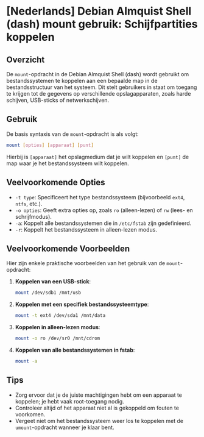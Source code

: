 # [Nederlands] Debian Almquist Shell (dash) mount gebruik: Schijfpartities koppelen

## Overzicht
De `mount`-opdracht in de Debian Almquist Shell (dash) wordt gebruikt om bestandssystemen te koppelen aan een bepaalde map in de bestandsstructuur van het systeem. Dit stelt gebruikers in staat om toegang te krijgen tot de gegevens op verschillende opslagapparaten, zoals harde schijven, USB-sticks of netwerkschijven.

## Gebruik
De basis syntaxis van de `mount`-opdracht is als volgt:

```sh
mount [opties] [apparaat] [punt]
```

Hierbij is `[apparaat]` het opslagmedium dat je wilt koppelen en `[punt]` de map waar je het bestandssysteem wilt koppelen.

## Veelvoorkomende Opties
- `-t type`: Specificeert het type bestandssysteem (bijvoorbeeld `ext4`, `ntfs`, etc.).
- `-o opties`: Geeft extra opties op, zoals `ro` (alleen-lezen) of `rw` (lees- en schrijfmodus).
- `-a`: Koppelt alle bestandssystemen die in `/etc/fstab` zijn gedefinieerd.
- `-r`: Koppelt het bestandssysteem in alleen-lezen modus.

## Veelvoorkomende Voorbeelden
Hier zijn enkele praktische voorbeelden van het gebruik van de `mount`-opdracht:

1. **Koppelen van een USB-stick**:
   ```sh
   mount /dev/sdb1 /mnt/usb
   ```

2. **Koppelen met een specifiek bestandssysteemtype**:
   ```sh
   mount -t ext4 /dev/sda1 /mnt/data
   ```

3. **Koppelen in alleen-lezen modus**:
   ```sh
   mount -o ro /dev/sr0 /mnt/cdrom
   ```

4. **Koppelen van alle bestandssystemen in fstab**:
   ```sh
   mount -a
   ```

## Tips
- Zorg ervoor dat je de juiste machtigingen hebt om een apparaat te koppelen; je hebt vaak root-toegang nodig.
- Controleer altijd of het apparaat niet al is gekoppeld om fouten te voorkomen.
- Vergeet niet om het bestandssysteem weer los te koppelen met de `umount`-opdracht wanneer je klaar bent.